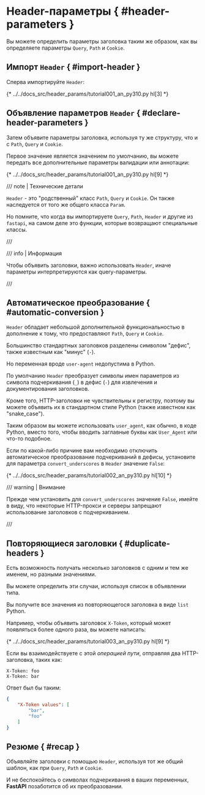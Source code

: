 # Header-параметры { #header-parameters }

Вы можете определить параметры заголовка таким же образом, как вы определяете параметры `Query`, `Path` и `Cookie`.

## Импорт `Header` { #import-header }

Сперва импортируйте `Header`:

{* ../../docs_src/header_params/tutorial001_an_py310.py hl[3] *}

## Объявление параметров `Header` { #declare-header-parameters }

Затем объявите параметры заголовка, используя ту же структуру, что и с `Path`, `Query` и `Cookie`.

Первое значение является значением по умолчанию, вы можете передать все дополнительные параметры валидации или аннотации:

{* ../../docs_src/header_params/tutorial001_an_py310.py hl[9] *}

/// note | Технические детали

`Header` - это "родственный" класс `Path`, `Query` и `Cookie`. Он также наследуется от того же общего класса `Param`.

Но помните, что когда вы импортируете `Query`, `Path`, `Header` и другие из `fastapi`, на самом деле это функции, которые возвращают специальные классы.

///

/// info | Информация

Чтобы объявить заголовки, важно использовать `Header`, иначе параметры интерпретируются как query-параметры.

///

## Автоматическое преобразование { #automatic-conversion }

`Header` обладает небольшой дополнительной функциональностью в дополнение к тому, что предоставляют `Path`, `Query` и `Cookie`.

Большинство стандартных заголовков разделены символом "дефис", также известным как "минус" (`-`).

Но переменная вроде `user-agent` недопустима в Python.

По умолчанию `Header` преобразует символы имен параметров из символа подчеркивания (`_`) в дефис (`-`) для извлечения и документирования заголовков.

Кроме того, HTTP-заголовки не чувствительны к регистру, поэтому вы можете объявить их в стандартном стиле Python (также известном как "snake_case").

Таким образом вы можете использовать `user_agent`, как обычно, в коде Python, вместо того, чтобы вводить заглавные буквы как `User_Agent` или что-то подобное.

Если по какой-либо причине вам необходимо отключить автоматическое преобразование подчеркиваний в дефисы, установите для параметра `convert_underscores` в `Header` значение `False`:

{* ../../docs_src/header_params/tutorial002_an_py310.py hl[10] *}

/// warning | Внимание

Прежде чем установить для `convert_underscores` значение `False`, имейте в виду, что некоторые HTTP-прокси и серверы запрещают использование заголовков с подчеркиванием.

///

## Повторяющиеся заголовки { #duplicate-headers }

Есть возможность получать несколько заголовков с одним и тем же именем, но разными значениями.

Вы можете определить эти случаи, используя список в объявлении типа.

Вы получите все значения из повторяющегося заголовка в виде `list` Python.

Например, чтобы объявить заголовок `X-Token`, который может появляться более одного раза, вы можете написать:

{* ../../docs_src/header_params/tutorial003_an_py310.py hl[9] *}

Если вы взаимодействуете с этой *операцией пути*, отправляя два HTTP-заголовка, таких как:

```
X-Token: foo
X-Token: bar
```

Ответ был бы таким:

```JSON
{
    "X-Token values": [
        "bar",
        "foo"
    ]
}
```

## Резюме { #recap }

Объявляйте заголовки с помощью `Header`, используя тот же общий шаблон, как при `Query`, `Path` и `Cookie`.

И не беспокойтесь о символах подчеркивания в ваших переменных, **FastAPI** позаботится об их преобразовании.
